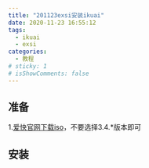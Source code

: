 ```yaml
---
title: "201123exsi安装ikuai"
date: 2020-11-23 16:55:12
tags:
  - ikuai
  - exsi
categories:
  - 教程
# sticky: 1
# isShowComments: false
---
```


## 准备
1.[爱快官网下载iso](https://www.ikuai8.com/component/download)，不要选择3.4.*版本即可


## 安装

